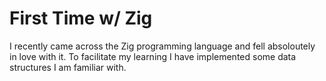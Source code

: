 # First Time w/ Zig

I recently came across the Zig programming language and fell absoloutely in love with it. To facilitate my learning I have implemented some data structures I am familiar with. 
